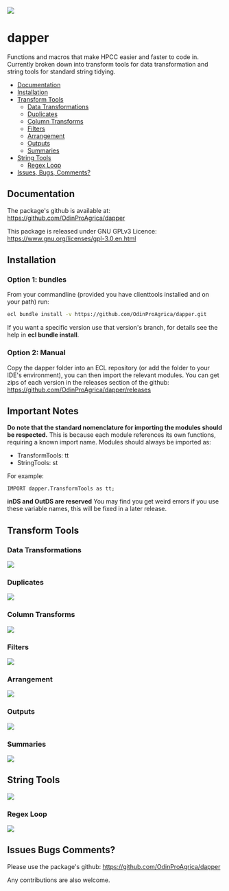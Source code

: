 ![](https://github.com/OdinProAgrica/DocumentationImages/blob/master/dapperLogo.png)

# dapper
Functions and macros that make HPCC easier and faster to code in. Currently broken down into transform tools for data transformation and string tools for standard string tidying. 

- [Documentation](#documentation)
- [Installation](#installation)
- [Transform Tools](#transform-tools)
  * [Data Transformations](#data-transformations)
  * [Duplicates](#duplicates)
  * [Column Transforms](#column-transforms)
  * [Filters](#filters)
  * [Arrangement](#arrangement)
  * [Outputs](#outputs)
  * [Summaries](#summaries)
- [String Tools](#string-tools)
  * [Regex Loop](#regex-loop)
- [Issues, Bugs, Comments? ](issues-bugs-comments)
    
## Documentation
The package's github is available at: https://github.com/OdinProAgrica/dapper

This package is released under GNU GPLv3 Licence: https://www.gnu.org/licenses/gpl-3.0.en.html

## Installation

### Option 1: bundles
From your commandline (provided you have clienttools installed and on your path) run:

```sh
ecl bundle install -v https://github.com/OdinProAgrica/dapper.git
```

If you want a specific version use that version's branch, for details see the help in **ecl bundle install**.

### Option 2: Manual
Copy the dapper folder into an ECL repository (or add the folder to your IDE's environment), you can then import the relevant 
modules. You can get zips of each version in the releases section of the github: https://github.com/OdinProAgrica/dapper/releases

## Important Notes
**Do note that the standard nomenclature for importing the modules should be respected.** This is because each module references its own functions, requiring a known import name. Modules should always be imported as:

* TransformTools: tt
* StringTools: st

For example: 
```ECL
IMPORT dapper.TransformTools as tt;
```

**inDS and OutDS are reserved** You may find you get weird errors if you use these variable names, this will be fixed in a later 
release.

## Transform Tools

### Data Transformations
![](https://github.com/odinproagrica/DocumentationImages/blob/master/TransformTools/DataTransformations.PNG)

### Duplicates
![](https://github.com/odinproagrica/DocumentationImages/blob/master/TransformTools/DupsDedups.PNG)

### Column Transforms
![](https://github.com/odinproagrica/DocumentationImages/blob/master/TransformTools/Columns.PNG)

### Filters
![](https://github.com/odinproagrica/DocumentationImages/blob/master/TransformTools/Filters.PNG)

### Arrangement
![](https://github.com/odinproagrica/DocumentationImages/blob/master/TransformTools/Arrange.PNG)

### Outputs
![](https://github.com/odinproagrica/DocumentationImages/blob/master/TransformTools/Outputs.PNG)

### Summaries
![](https://github.com/odinproagrica/DocumentationImages/blob/master/TransformTools/Summaries.PNG)

## String Tools
![](https://github.com/odinproagrica/DocumentationImages/blob/master/StringTools/StringTools.PNG)

### Regex Loop
![](https://github.com/odinproagrica/DocumentationImages/blob/master/StringTools/RegexLoop.PNG)

## Issues Bugs Comments? 
Please use the package's github: https://github.com/OdinProAgrica/dapper

Any contributions are also welcome.
